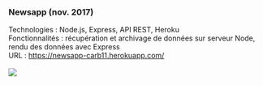 <h3>Newsapp (nov. 2017)</h3>
Technologies : Node.js, Express, API REST, Heroku<br>
Fonctionnalités : récupération et archivage de données sur serveur Node, rendu des données avec Express<br>
URL : <a href="https://newsapp-carb11.herokuapp.com/">https://newsapp-carb11.herokuapp.com/</a><br><br>
<img src="https://www.carb11.eu/static/nrv2_preview.jpg" />
